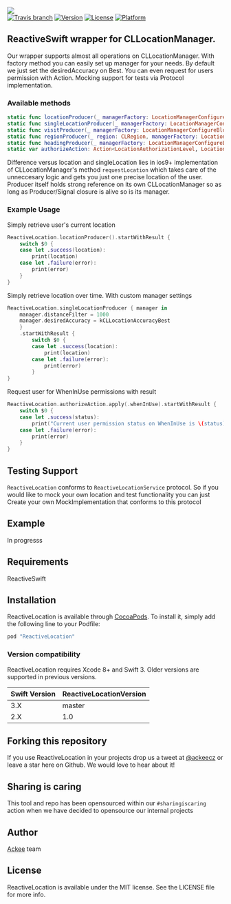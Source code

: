 ![](http://img.ack.ee/default/image/test/ios_reactivelocation_logo.png)  
[![Travis branch](https://img.shields.io/travis/AckeeCZ/ReactiveLocation/master.svg?maxAge=2592000)](https://travis-ci.org/AckeeCZ/ReactiveLocation)
[![Version](https://img.shields.io/cocoapods/v/ReactiveLocation.svg?style=flat)](http://cocoapods.org/pods/ReactiveLocation)
[![License](https://img.shields.io/cocoapods/l/ReactiveLocation.svg?style=flat)](http://cocoapods.org/pods/ReactiveLocation)
[![Platform](https://img.shields.io/cocoapods/p/ReactiveLocation.svg?style=flat)](http://cocoapods.org/pods/ReactiveLocation)

## ReactiveSwift wrapper for CLLocationManager.

Our wrapper supports almost all operations on CLLocationManager. With factory method you can easily set up manager for your needs. By default we just set the desiredAccuracy on Best. You can even request for users permission with Action. Mocking support for tests via Protocol implementation.

### Available methods
```swift
static func locationProducer(_ managerFactory: LocationManagerConfigureBlock?) -> SignalProducer<CLLocation, LocationError>
static func singleLocationProducer(_ managerFactory: LocationManagerConfigureBlock?) -> SignalProducer<CLLocation, LocationError>
static func visitProducer(_ managerFactory: LocationManagerConfigureBlock?) -> SignalProducer<CLVisit, LocationError>
static func regionProducer(_ region: CLRegion, managerFactory: LocationManagerConfigureBlock?) -> SignalProducer<RegionEvent, LocationError>
static func headingProducer(_ managerFactory: LocationManagerConfigureBlock?) -> SignalProducer<CLHeading, LocationError>
static var authorizeAction: Action<LocationAuthorizationLevel, LocationAuthorizationLevel, LocationAuthorizationError> { get }
```

Difference versus location and singleLocation lies in ios9+ implementation of CLLocationManager's method `requestLocation` which takes care of the unneccesary logic and gets you just one precise location of the user. Producer itself holds strong reference on its own CLLocationManager so as long as Producer/Signal closure is alive so is its manager.

### Example Usage
Simply retrieve user's current location

```swift
ReactiveLocation.locationProducer().startWithResult {
    switch $0 {
    case let .success(location):
        print(location)
    case let .failure(error):
        print(error)
    }
}
```

Simply retrieve location over time. With custom manager settings

```swift
ReactiveLocation.singleLocationProducer { manager in
    manager.distanceFilter = 1000
    manager.desiredAccuracy = kCLLocationAccuracyBest
    }
    .startWithResult {
        switch $0 {
        case let .success(location):
            print(location)
        case let .failure(error):
            print(error)
        }
}
```

Request user for WhenInUse permissions with result

```swift
ReactiveLocation.authorizeAction.apply(.whenInUse).startWithResult {
    switch $0 {
    case let .success(status):
        print("Current user permission status on WhenInUse is \(status)")
    case let .failure(error):
        print(error)
    }
}
```

## Testing Support

`ReactiveLocation` conforms to `ReactiveLocationService` protocol. So if you would like to mock your own location and test functionality you can just Create your own MockImplementation that conforms to this protocol



## Example

In progresss

## Requirements

ReactiveSwift

## Installation

ReactiveLocation is available through [CocoaPods](http://cocoapods.org). To install
it, simply add the following line to your Podfile:

```ruby
pod "ReactiveLocation"
```

### Version compatibility

ReactiveLocation requires Xcode 8+ and Swift 3. Older versions are supported in previous versions.

| Swift Version | ReactiveLocationVersion |
| ------------- | ------ |
| 3.X           | master |
| 2.X           | 1.0 |


## Forking this repository
If you use ReactiveLocation in your projects drop us a tweet at [@ackeecz][1] or leave a star here on Github. We would love to hear about it!

## Sharing is caring
This tool and repo has been opensourced within our `#sharingiscaring` action when we have decided to opensource our internal projects

## Author

[Ackee](www.ackee.cz) team

## License

ReactiveLocation is available under the MIT license. See the LICENSE file for more info.

[1]:	https://twitter.com/AckeeCZ
